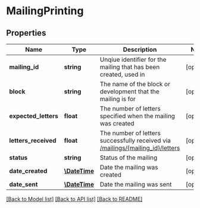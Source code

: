 # MailingPrinting

## Properties
Name | Type | Description | Notes
------------ | ------------- | ------------- | -------------
**mailing_id** | **string** | Unqiue identifier for the mailing that has been created, used in | [optional] 
**block** | **string** | The name of the block or development that the mailing is for | [optional] 
**expected_letters** | **float** | The number of letters specified when the mailing was created | [optional] 
**letters_received** | **float** | The number of letters successfully received via [/mailings/{mailing_id}/letters](/#operation/addLetter) | [optional] 
**status** | **string** | Status of the mailing | [optional] 
**date_created** | [**\DateTime**](\DateTime.md) | Date the mailing was created | [optional] 
**date_sent** | [**\DateTime**](\DateTime.md) | Date the mailing was sent | [optional] 

[[Back to Model list]](../../README.md#documentation-for-models) [[Back to API list]](../../README.md#documentation-for-api-endpoints) [[Back to README]](../../README.md)


